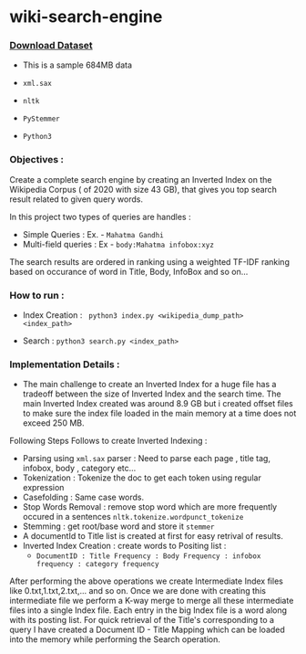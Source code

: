 # wiki-search-engine

### [Download Dataset](https://drive.google.com/file/d/1P8dT8OY9GwN1Jinsw3t_KafcG-z55FDP/view?usp=sharing)

* This is a sample 684MB data

* ```xml.sax```
* ```nltk```
* ```PyStemmer```
* ```Python3```

### Objectives : 

Create a complete search engine by creating an Inverted Index on the Wikipedia Corpus ( of 2020 with size 43 GB), that gives you top search result related to given query words.

In this project two types of queries are handles : 

* Simple Queries : Ex. - ```Mahatma Gandhi```
* Multi-field queries : Ex - ```body:Mahatma infobox:xyz ```

The search results are ordered in ranking using a weighted TF-IDF ranking based on occurance of word in Title, Body, InfoBox and so on... 

### How to run : 


* Index Creation :
 ``` python3 index.py <wikipedia_dump_path> <index_path>```

* Search : 
	``` python3 search.py <index_path> ```


### Implementation Details : 

* The main challenge to create an Inverted Index for a huge file has a tradeoff between the size of Inverted Index and the search time. The main Inverted Index created was around 8.9 GB but i created offset files to make sure the index file loaded in the main memory at a time does not exceed 250 MB.

Following Steps Follows to create Inverted Indexing : 

* Parsing using ```xml.sax``` parser : Need to parse each page , title tag, infobox, body , category etc...
* Tokenization : Tokenize the doc to get each token using regular expression
* Casefolding : Same case words.
* Stop Words Removal : remove stop word which are more frequently occured in a sentences ```nltk.tokenize.wordpunct_tokenize```
* Stemming : get root/base word and store it ```stemmer```
* A documentId to Title list is created at first for easy retrival of results.
* Inverted Index Creation : create words to  Positing list : 
	*  ``` DocumentID : Title Frequency : Body Frequency : infobox frequency : category frequency ```

After performing the above operations we create Intermediate Index files like 0.txt,1.txt,2.txt,... and so on. Once we are done with creating this intermediate file we perform a K-way merge to merge all these intermediate files into a single Index file. Each entry in the big Index file is a word along with its posting list. For quick retrieval of the Title's corresponding to a query I have created a Document ID - Title Mapping which can be loaded into the memory while performing the Search operation.
